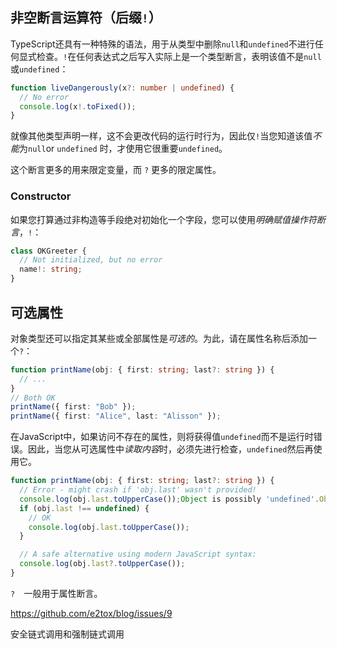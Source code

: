 ## 非空断言运算符（后缀`!`）

TypeScript还具有一种特殊的语法，用于从类型中删除`null`和`undefined`不进行任何显式检查。`!`在任何表达式之后写入实际上是一个类型断言，表明该值不是`null`或`undefined`：

```ts
function liveDangerously(x?: number | undefined) {
  // No error
  console.log(x!.toFixed());
}
```

就像其他类型声明一样，这不会更改代码的运行时行为，因此仅`!`当您知道该值*不能*为`null`or `undefined` 时，才使用它很重要`undefined`。

这个断言更多的用来限定变量，而 `?` 更多的限定属性。

### Constructor

如果您打算通过非构造等手段绝对初始化一个字段，您可以使用*明确赋值操作符断言*，`!`：

```ts
class OKGreeter {
  // Not initialized, but no error
  name!: string;
}
```

## 可选属性

对象类型还可以指定其某些或全部属性是*可选的*。为此，请在属性名称后添加一个`?`：

```ts
function printName(obj: { first: string; last?: string }) {
  // ...
}
// Both OK
printName({ first: "Bob" });
printName({ first: "Alice", last: "Alisson" });
```

在JavaScript中，如果访问不存在的属性，则将获得值`undefined`而不是运行时错误。因此，当您从可选属性中*读取内容*时，必须先进行检查，`undefined`然后再使用它。

```ts
function printName(obj: { first: string; last?: string }) {
  // Error - might crash if 'obj.last' wasn't provided!
  console.log(obj.last.toUpperCase());Object is possibly 'undefined'.Object is possibly 'undefined'.
  if (obj.last !== undefined) {
    // OK
    console.log(obj.last.toUpperCase());
  }

  // A safe alternative using modern JavaScript syntax:
  console.log(obj.last?.toUpperCase());
}
```

`?  `一般用于属性断言。

https://github.com/e2tox/blog/issues/9

安全链式调用和强制链式调用